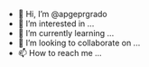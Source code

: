 - 👋 Hi, I’m @apgeprgrado
- 👀 I’m interested in ...
- 🌱 I’m currently learning ...
- 💞️ I’m looking to collaborate on ...
- 📫 How to reach me ...

<!---
apgeprgrado/apgeprgrado is a ✨ special ✨ repository because its `README.md` (this file) appears on your GitHub profile.
You can click the Preview link to take a look at your changes.
--->
